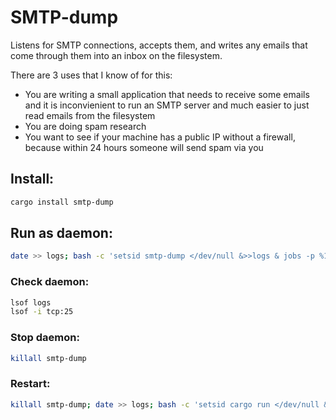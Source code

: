 # SMTP-dump

Listens for SMTP connections, accepts them, and writes any emails that come through them into an inbox on the filesystem.

There are 3 uses that I know of for this:

* You are writing a small application that needs to receive some emails and it is inconvienient to run an SMTP server and much easier to just read emails from the filesystem
* You are doing spam research
* You want to see if your machine has a public IP without a firewall, because within 24 hours someone will send spam via you

## Install:

```sh
cargo install smtp-dump
```

## Run as daemon:

```sh
date >> logs; bash -c 'setsid smtp-dump </dev/null &>>logs & jobs -p %1'
```

### Check daemon:

```sh
lsof logs
lsof -i tcp:25
```

### Stop daemon:

```sh
killall smtp-dump
```

### Restart:

```sh
killall smtp-dump; date >> logs; bash -c 'setsid cargo run </dev/null &>>logs & jobs -p %1'
```
